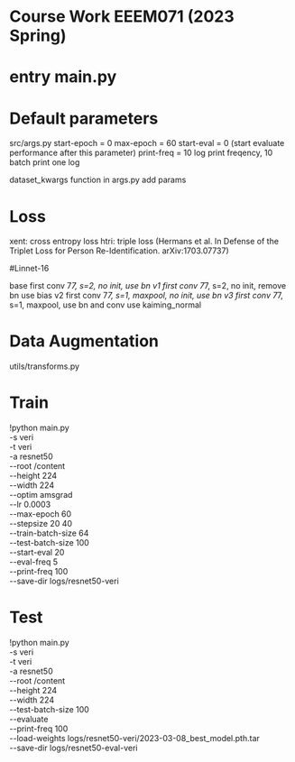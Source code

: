 # Course Work EEEM071 (2023 Spring)


# entry main.py

# Default parameters

src/args.py
start-epoch = 0
max-epoch = 60
start-eval = 0 (start evaluate performance after this parameter)
print-freq = 10 log print freqency, 10 batch print one log

dataset_kwargs function in args.py add params

# Loss
xent: cross entropy loss
htri: triple loss (Hermans et al. In Defense of the Triplet Loss for Person Re-Identification. arXiv:1703.07737)


#Linnet-16

base first conv 7*7, s=2, no init, use bn
v1 first conv 7*7, s=2, no init, remove bn use bias
v2 first conv 7*7, s=1, maxpool, no init, use bn
v3 first conv 7*7, s=1, maxpool, use bn and conv use kaiming_normal

# Data Augmentation

utils/transforms.py

# Train 
!python main.py \
-s veri \
-t veri \
-a resnet50 \
--root /content \
--height 224 \
--width 224 \
--optim amsgrad \
--lr 0.0003 \
--max-epoch 60 \
--stepsize 20 40 \
--train-batch-size 64 \
--test-batch-size 100 \
--start-eval 20 \
--eval-freq 5 \
--print-freq 100 \
--save-dir logs/resnet50-veri


# Test
!python main.py \
-s veri \
-t veri \
-a resnet50 \
--root /content \
--height 224 \
--width 224 \
--test-batch-size 100 \
--evaluate \
--print-freq 100 \
--load-weights logs/resnet50-veri/2023-03-08_best_model.pth.tar \
--save-dir logs/resnet50-eval-veri